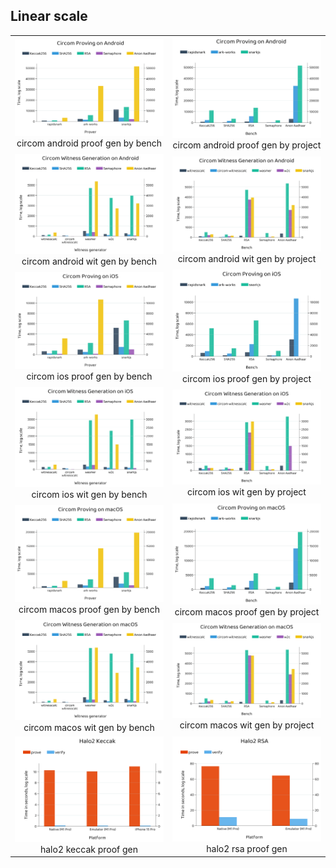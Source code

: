 ## Linear scale

<table>
<tr>
<td align="center">
<img src="plots/circom.android.proof.gen_by.bench.png" width="400"/>
<br>
circom android proof gen by bench
</td>
<td align="center">
<img src="plots/circom.android.proof.gen_by.project.png" width="400"/>
<br>
circom android proof gen by project
</td>
</tr>
<tr>
<td align="center">
<img src="plots/circom.android.wit.gen_by.bench.png" width="400"/>
<br>
circom android wit gen by bench
</td>
<td align="center">
<img src="plots/circom.android.wit.gen_by.project.png" width="400"/>
<br>
circom android wit gen by project
</td>
</tr>
<tr>
<td align="center">
<img src="plots/circom.ios.proof.gen_by.bench.png" width="400"/>
<br>
circom ios proof gen by bench
</td>
<td align="center">
<img src="plots/circom.ios.proof.gen_by.project.png" width="400"/>
<br>
circom ios proof gen by project
</td>
</tr>
<tr>
<td align="center">
<img src="plots/circom.ios.wit.gen_by.bench.png" width="400"/>
<br>
circom ios wit gen by bench
</td>
<td align="center">
<img src="plots/circom.ios.wit.gen_by.project.png" width="400"/>
<br>
circom ios wit gen by project
</td>
</tr>
<tr>
<td align="center">
<img src="plots/circom.macos.proof.gen_by.bench.png" width="400"/>
<br>
circom macos proof gen by bench
</td>
<td align="center">
<img src="plots/circom.macos.proof.gen_by.project.png" width="400"/>
<br>
circom macos proof gen by project
</td>
</tr>
<tr>
<td align="center">
<img src="plots/circom.macos.wit.gen_by.bench.png" width="400"/>
<br>
circom macos wit gen by bench
</td>
<td align="center">
<img src="plots/circom.macos.wit.gen_by.project.png" width="400"/>
<br>
circom macos wit gen by project
</td>
</tr>
<tr>
<td align="center">
<img src="plots/halo2.keccak.proof.gen.png" width="400"/>
<br>
halo2 keccak proof gen
</td>
<td align="center">
<img src="plots/halo2.rsa.proof.gen.png" width="400"/>
<br>
halo2 rsa proof gen
</td>
</tr>
</table>
